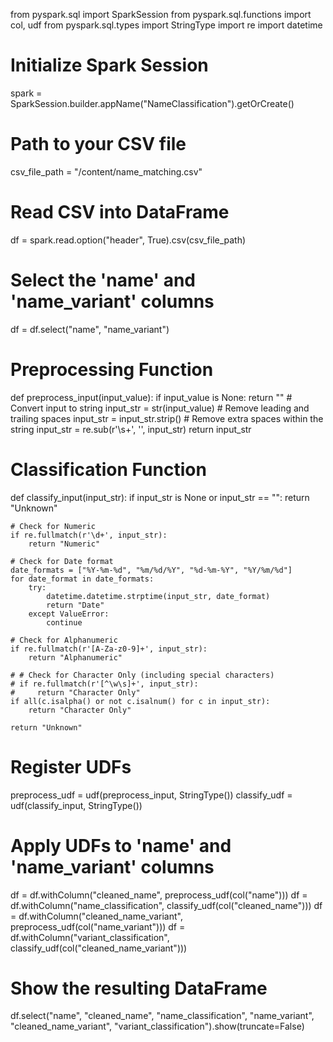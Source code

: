 from pyspark.sql import SparkSession
from pyspark.sql.functions import col, udf
from pyspark.sql.types import StringType
import re
import datetime

# Initialize Spark Session
spark = SparkSession.builder.appName("NameClassification").getOrCreate()

# Path to your CSV file
csv_file_path = "/content/name_matching.csv"

# Read CSV into DataFrame
df = spark.read.option("header", True).csv(csv_file_path)

# Select the 'name' and 'name_variant' columns
df = df.select("name", "name_variant")

# Preprocessing Function
def preprocess_input(input_value):
    if input_value is None:
        return ""
    # Convert input to string
    input_str = str(input_value)
    # Remove leading and trailing spaces
    input_str = input_str.strip()
    # Remove extra spaces within the string
    input_str = re.sub(r'\s+', '', input_str)
    return input_str

# Classification Function
def classify_input(input_str):
    if input_str is None or input_str == "":
        return "Unknown"
    
    # Check for Numeric
    if re.fullmatch(r'\d+', input_str):
        return "Numeric"
    
    # Check for Date format
    date_formats = ["%Y-%m-%d", "%m/%d/%Y", "%d-%m-%Y", "%Y/%m/%d"]
    for date_format in date_formats:
        try:
            datetime.datetime.strptime(input_str, date_format)
            return "Date"
        except ValueError:
            continue
    
    # Check for Alphanumeric
    if re.fullmatch(r'[A-Za-z0-9]+', input_str):
        return "Alphanumeric"
    
    # # Check for Character Only (including special characters)
    # if re.fullmatch(r'[^\w\s]+', input_str):
    #     return "Character Only"
    if all(c.isalpha() or not c.isalnum() for c in input_str):
        return "Character Only"
    
    return "Unknown"

# Register UDFs
preprocess_udf = udf(preprocess_input, StringType())
classify_udf = udf(classify_input, StringType())

# Apply UDFs to 'name' and 'name_variant' columns
df = df.withColumn("cleaned_name", preprocess_udf(col("name")))
df = df.withColumn("name_classification", classify_udf(col("cleaned_name")))
df = df.withColumn("cleaned_name_variant", preprocess_udf(col("name_variant")))
df = df.withColumn("variant_classification", classify_udf(col("cleaned_name_variant")))

# Show the resulting DataFrame
df.select("name", "cleaned_name", "name_classification", "name_variant", "cleaned_name_variant", "variant_classification").show(truncate=False)
